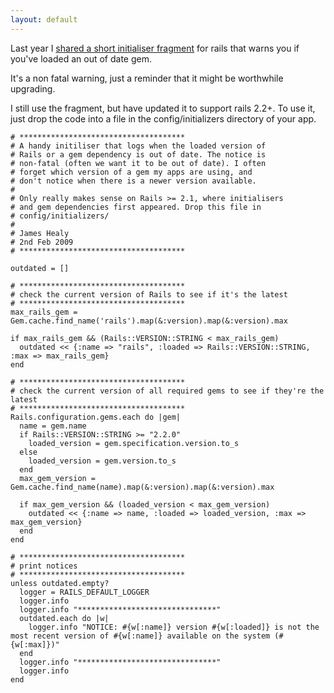 ```yaml
---
layout: default
---
```

Last year I [shared a short initialiser fragment](/blog/2008/06/23/outdated_gems_under_rails)
for rails that warns you if you've loaded an out of date gem.

It's a non fatal warning, just a reminder that it might be worthwhile upgrading.

I still use the fragment, but have updated it to support rails 2.2+. To use it,
just drop the code into a file in the config/initializers directory of your
app.

    # *************************************
    # A handy initiliser that logs when the loaded version of
    # Rails or a gem dependency is out of date. The notice is
    # non-fatal (often we want it to be out of date). I often
    # forget which version of a gem my apps are using, and 
    # don't notice when there is a newer version available.
    #
    # Only really makes sense on Rails >= 2.1, where initialisers
    # and gem dependencies first appeared. Drop this file in
    # config/initializers/
    #
    # James Healy
    # 2nd Feb 2009
    # *************************************

    outdated = []

    # *************************************
    # check the current version of Rails to see if it's the latest
    # *************************************
    max_rails_gem = Gem.cache.find_name('rails').map(&:version).map(&:version).max

    if max_rails_gem && (Rails::VERSION::STRING < max_rails_gem)
      outdated << {:name => "rails", :loaded => Rails::VERSION::STRING, :max => max_rails_gem}
    end

    # *************************************
    # check the current version of all required gems to see if they're the latest
    # *************************************
    Rails.configuration.gems.each do |gem|
      name = gem.name
      if Rails::VERSION::STRING >= "2.2.0"
        loaded_version = gem.specification.version.to_s
      else
        loaded_version = gem.version.to_s
      end
      max_gem_version = Gem.cache.find_name(name).map(&:version).map(&:version).max

      if max_gem_version && (loaded_version < max_gem_version)
        outdated << {:name => name, :loaded => loaded_version, :max => max_gem_version}
      end
    end

    # *************************************
    # print notices 
    # *************************************
    unless outdated.empty?
      logger = RAILS_DEFAULT_LOGGER
      logger.info 
      logger.info "*******************************"
      outdated.each do |w|
        logger.info "NOTICE: #{w[:name]} version #{w[:loaded]} is not the most recent version of #{w[:name]} available on the system (#{w[:max]})"
      end
      logger.info "*******************************"
      logger.info 
    end
